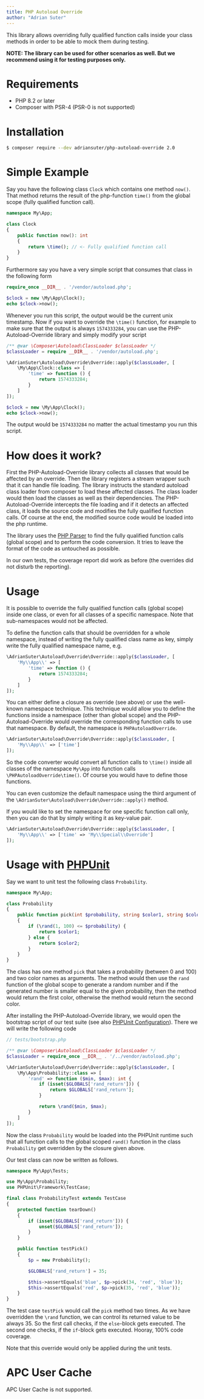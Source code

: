 ```yaml
---
title: PHP Autoload Override
author: "Adrian Suter"
---
```

This library allows overriding fully qualified function calls inside your class methods in order to
be able to mock them during testing.

**NOTE: The library can be used for other scenarios as well. But we recommend using it for testing purposes
only.**


# Requirements

- PHP 8.2 or later
- Composer with PSR-4 (PSR-0 is not supported)


# Installation

```bash
$ composer require --dev adriansuter/php-autoload-override 2.0
```


# Simple Example

Say you have the following class `Clock` which contains one method `now()`. That method returns
the result of the php-function `time()` from the global scope (fully qualified function call).
```php
namespace My\App;

class Clock
{
    public function now(): int
    {
        return \time(); // <- Fully qualified function call
    }
}
```

Furthermore say you have a very simple script that consumes that class in the following form
```php
require_once __DIR__ . '/vendor/autoload.php';

$clock = new \My\App\Clock();
echo $clock->now();
```

Whenever you run this script, the output would be the current unix timestamp. Now if you want to 
override the `\time()` function, for example to make sure that the output is always `1574333284`,
you can use the PHP-Autoload-Override library and simply modify your script

```php
/** @var \Composer\Autoload\ClassLoader $classLoader */
$classLoader = require __DIR__ . '/vendor/autoload.php';

\AdrianSuter\Autoload\Override\Override::apply($classLoader, [
    \My\App\Clock::class => [
        'time' => function () {
            return 1574333284;
        }
    ]
]);

$clock = new \My\App\Clock();
echo $clock->now();
```

The output would be `1574333284` no matter the actual timestamp you run this script.


# How does it work?

First the PHP-Autoload-Override library collects all classes that would be affected by an override.
Then the library registers a stream wrapper such that it can handle file loading.
The library instructs the standard autoload class loader from composer to load these affected classes.
The class loader would then load the classes as well as their dependencies. The PHP-Autoload-Override
intercepts the file loading and if it detects an affected class, it loads the source code and modifies the
fully qualified function calls. Of course at the end, the modified source code would be loaded into
the php runtime.

The library uses the [PHP Parser](https://github.com/nikic/PHP-Parser) to find the fully qualified
function calls (global scope) and to perform the code conversion. It tries to leave the format
of the code as untouched as possible.

In our own tests, the coverage report did work as before (the overrides did not disturb the reporting).


# Usage

It is possible to override the fully qualified function calls (global scope) inside one class, or even
for all classes of a specific namespace. Note that sub-namespaces would not be affected.

To define the function calls that should be overridden for a whole namespace,
instead of writing the fully qualified class name as key, simply write the fully
qualified namespace name, e.g.
```php
\AdrianSuter\Autoload\Override\Override::apply($classLoader, [
    'My\\App\\' => [
        'time' => function () {
            return 1574333284;
        }
    ]
]);
```

You can either define a closure as override (see above) or use the well-known namespace technique. This
technique would allow you to define the functions inside a namespace (other than global scope)
and the PHP-Autoload-Override would override the corresponding function calls to use that namespace.
By default, the namespace is `PHPAutoloadOverride`.
```php
\AdrianSuter\Autoload\Override\Override::apply($classLoader, [
    'My\\App\\' => ['time']
]);
```
So the code converter would convert all function calls to `\time()` inside all classes
of the namespace `My\App` into function calls `\PHPAutoloadOverride\time()`. Of course you
would have to define those functions.

You can even customize the default namespace using the third argument of 
the `\AdrianSuter\Autoload\Override\Override::apply()` method.

If you would like to set the namespace for one specific function call only, then
you can do that by simply writing it as key-value pair.
```php
\AdrianSuter\Autoload\Override\Override::apply($classLoader, [
    'My\\App\\' => ['time' => 'My\\Special\\Override']
]);
```


# Usage with [PHPUnit](https://phpunit.de/)

Say we want to unit test the following class `Probability`.

```php
namespace My\App;

class Probability
{
    public function pick(int $probability, string $color1, string $color2): string
    {
        if (\rand(1, 100) <= $probability) {
            return $color1;
        } else {
            return $color2;
        }
    }
}
```

The class has one method `pick` that takes a probability (between 0 and 100) and two color names as arguments.
The method would then use the `rand` function of the global scope to generate a random number and
if the generated number is smaller equal to the given probability, then the method would return 
the first color, otherwise the method would return the second color.

After installing the PHP-Autoload-Override library, we would open the bootstrap script of our test suite
(see also [PHPUnit Configuration](https://phpunit.readthedocs.io/en/8.4/configuration.html#the-bootstrap-attribute)).
There we will write the following code

```php
// tests/bootstrap.php

/** @var \Composer\Autoload\ClassLoader $classLoader */
$classLoader = require_once __DIR__ . '/../vendor/autoload.php';

\AdrianSuter\Autoload\Override\Override::apply($classLoader, [
    \My\App\Probability::class => [
        'rand' => function ($min, $max): int {
            if (isset($GLOBALS['rand_return'])) {
                return $GLOBALS['rand_return'];
            }

            return \rand($min, $max);
        }
    ]
]);
```

Now the class `Probability` would be loaded into the PHPUnit runtime such that all function calls to the global scoped 
`rand()` function in the class `Probability` get overridden by the closure given above.

Our test class can now be written as follows.

```php
namespace My\App\Tests;

use My\App\Probability;
use PHPUnit\Framework\TestCase;

final class ProbabilityTest extends TestCase
{
    protected function tearDown()
    {
        if (isset($GLOBALS['rand_return'])) {
            unset($GLOBALS['rand_return']);
        }
    }

    public function testPick()
    {
        $p = new Probability();

        $GLOBALS['rand_return'] = 35;

        $this->assertEquals('blue', $p->pick(34, 'red', 'blue'));
        $this->assertEquals('red', $p->pick(35, 'red', 'blue'));
    }
}
```

The test case `testPick` would call the `pick` method two times. As we have overridden the `\rand` function, we can
control its returned value to be always 35. So the first call checks, if the `else`-block
gets executed. The second one checks, if the `if`-block gets executed. Hooray, 100% code coverage.

Note that this override would only be applied during the unit tests.


# APC User Cache

APC User Cache is not supported.
